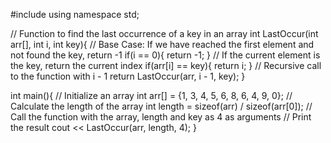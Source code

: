 #include<iostream>
using namespace std;

// Function to find the last occurrence of a key in an array
int LastOccur(int arr[], int i, int key){
    // Base Case: If we have reached the first element and not found the key, return -1
    if(i == 0){
        return -1;
    }
    // If the current element is the key, return the current index
    if(arr[i] == key){
        return i;
    }
    // Recursive call to the function with i - 1
    return LastOccur(arr, i - 1, key);
}

int main(){
    // Initialize an array
    int arr[] = {1, 3, 4, 5, 6, 8, 6, 4, 9, 0};
    // Calculate the length of the array
    int length = sizeof(arr) / sizeof(arr[0]);
    // Call the function with the array, length and key as 4 as arguments
    // Print the result
    cout << LastOccur(arr, length, 4);
}
